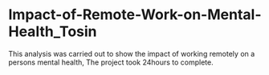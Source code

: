 # Impact-of-Remote-Work-on-Mental-Health_Tosin
This analysis was carried out to show the impact of working remotely on a persons mental health, The project took 24hours to complete.
